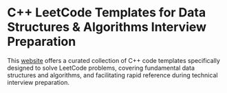 # C++ LeetCode Templates for Data Structures & Algorithms Interview Preparation

This [website](https://yao-jason.github.io/cpp-leetcode-templates/) offers a curated collection of C++ code templates specifically designed to solve LeetCode problems, covering fundamental data structures and algorithms, and facilitating rapid reference during technical interview preparation.
